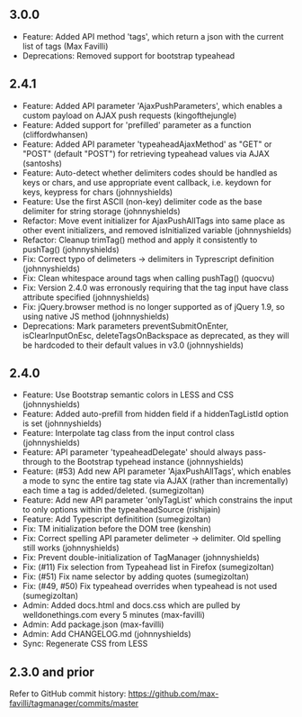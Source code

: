 ## 3.0.0

* Feature: Added API method 'tags', which return a json with the current list of tags (Max Favilli)
* Deprecations: Removed support for bootstrap typeahead

## 2.4.1

* Feature: Added API parameter 'AjaxPushParameters', which enables a custom payload on AJAX push requests (kingofthejungle)
* Feature: Added support for 'prefilled' parameter as a function (cliffordwhansen)
* Feature: Added API parameter 'typeaheadAjaxMethod' as "GET" or "POST" (default "POST") for retrieving typeahead values via AJAX (santoshs)
* Feature: Auto-detect whether delimiters codes should be handled as keys or chars, and use appropriate event callback, i.e. keydown for keys, keypress for chars (johnnyshields)
* Feature: Use the first ASCII (non-key) delimiter code as the base delimiter for string storage (johnnyshields)
* Refactor: Move event initializer for AjaxPushAllTags into same place as other event initializers, and removed isInitialized variable (johnnyshields)
* Refactor: Cleanup trimTag() method and apply it consistently to pushTag() (johnnyshields)
* Fix: Correct typo of delimeters -> delimiters in Typrescript definition (johnnyshields)
* Fix: Clean whitespace around tags when calling pushTag() (quocvu)
* Fix: Version 2.4.0 was erronously requiring that the tag input have class attribute specified (johnnyshields)
* Fix: jQuery.browser method is no longer supported as of jQuery 1.9, so using native JS method (johnnyshields)
* Deprecations: Mark parameters preventSubmitOnEnter, isClearInputOnEsc, deleteTagsOnBackspace as deprecated, as they will be hardcoded to their default values in v3.0 (johnnyshields)

## 2.4.0

* Feature: Use Bootstrap semantic colors in LESS and CSS (johnnyshields)
* Feature: Added auto-prefill from hidden field if a hiddenTagListId option is set (johnnyshields)
* Feature: Interpolate tag class from the input control class (johnnyshields)
* Feature: API parameter 'typeaheadDelegate' should always pass-through to the Bootstrap typehead instance (johnnyshields)
* Feature: (#53) Add new API parameter 'AjaxPushAllTags', which enables a mode to sync the entire tag state via AJAX (rather than incrementally) each time a tag is added/deleted. (sumegizoltan)
* Feature: Add new API parameter 'onlyTagList' which constrains the input to only options within the typeaheadSource (rishijain)
* Feature: Add Typescript definitition (sumegizoltan)
* Fix: TM initialization before the DOM tree (kenshin)
* Fix: Correct spelling API parameter delimeter -> delimiter. Old spelling still works (johnnyshields)
* Fix: Prevent double-initialization of TagManager (johnnyshields)
* Fix: (#11) Fix selection from Typeahead list in Firefox (sumegizoltan)
* Fix: (#51) Fix name selector by adding quotes (sumegizoltan)
* Fix: (#49, #50) Fix typeahead overrides when typeahead is not used (sumegizoltan)
* Admin: Added docs.html and docs.css which are pulled by welldonethings.com every 5 minutes (max-favilli)
* Admin: Add package.json (max-favilli)
* Admin: Add CHANGELOG.md (johnnyshields)
* Sync: Regenerate CSS from LESS

## 2.3.0 and prior

Refer to GitHub commit history: https://github.com/max-favilli/tagmanager/commits/master